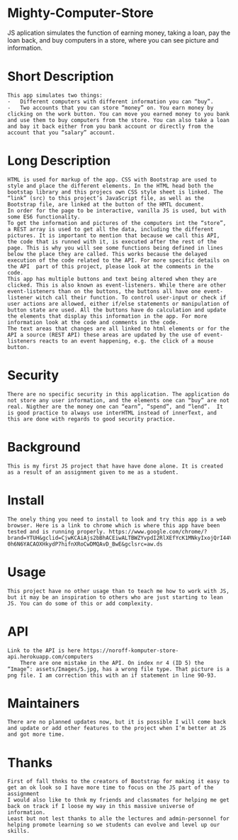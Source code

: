 # Mighty-Computer-Store
JS aplication simulates the function of earning money, taking a loan, pay the loan back, and buy computers in a store, where you can see picture and information.


# Short Description
	This app simulates two things:
	-	Different computers with different information you can “buy”.
	-	Two accounts that you can store “money” on. You earn money by clicking on the work button. You can move you earned money to you bank and use them to buy computers from the store. You can also take a loan and bay it back either from you bank account or directly from the account that you “salary” account. 


# Long Description
	HTML is used for markup of the app. CSS with Bootstrap are used to style and place the different elements. In the HTML head both the bootstap library and this projecs own CSS style sheet is linked. The “link” (src) to this project’s JavaScript file, as well as the Bootstrap file, are linked at the button of the HMTL document.
	In order for the page to be interactive, vanilla JS is used, but with some ES6 functionality.  
	To get the information and pictures of the computers int the “store”, a REST array is used to get all the data, including the different pictures. It is important to mention that because we call this API, the code that is runned with it, is executed after the rest of the page. This is why you will see some functions being defined in lines below the place they are called. This works because the delayed execution of the code related to the API. For more specific details on the API  part of this project, please look at the comments in the code. 
	This app has multiple buttons and text being altered when they are clicked. This is also known as event-listeners. While there are other event-listeners than on the buttons, the buttons all have one event-listener witch call their function. To control user-input or check if user actions are allowed, either if/else statements or manipulation of button state are used. All the buttons have do calculation and update the elements that display this information in the app. For more information look at the code and comments in the code.
	The text areas that changes are all linked to html elements or for the API a source (REST API) these areas are updated by the use of event-listeners reacts to an event happening, e.g. the click of a mouse button. 

# Security
	There are no specific security in this application. The application do not store any user information, and the elements one can “buy” are not real. Nigther are the money one can “earn”, “spend”, and “lend”.  It is good practice to always use interHTML instead of innerText, and this are done with regards to good security practice. 

# Background
	This is my first JS project that have have done alone. It is created as a result of an assignment given to me as a student. 

# Install
	The onely thing you need to install to look and try this app is a web browser. Here is a link to chrome which is where this app have been tested and is running properly. https://www.google.com/chrome/?brand=YTUH&gclid=CjwKCAiAjs2bBhACEiwALTBWZYvpdI2RlXEfYcK1MNkyIxojQrI44V-0h6N6YACAOXHkydP7hifnXRoCwDMQAvD_BwE&gclsrc=aw.ds

# Usage
	This project have no other usage than to teach me how to work with JS, but it may be an inspiration to others who are just starting to lean JS. You can do some of this or add complexity. 

# API
	Link to the API is here https://noroff-komputer-store-api.herokuapp.com/computers
		There are one mistake in the API. On index nr 4 (ID 5) the “Image”: assets/Images/5.jpg, has a wrong file type. That picture is a png file. I am correction this with an if statement in line 90-93. 

# Maintainers
	There are no planned updates now, but it is possible I will come back and update or add other features to the project when I’m better at JS and got more time.

# Thanks
	First of fall thnks to the creators of Bootstrap for making it easy to get an ok look so I have more time to focus on the JS part of the assignment 
	I would also like to thnk my friends and classmates for helping me get back on track if I loose my way in this massive universe of information.
	Least but not lest thanks to alle the lectures and admin-personnel for helping promote learning so we students can evolve and level up our skills. 


